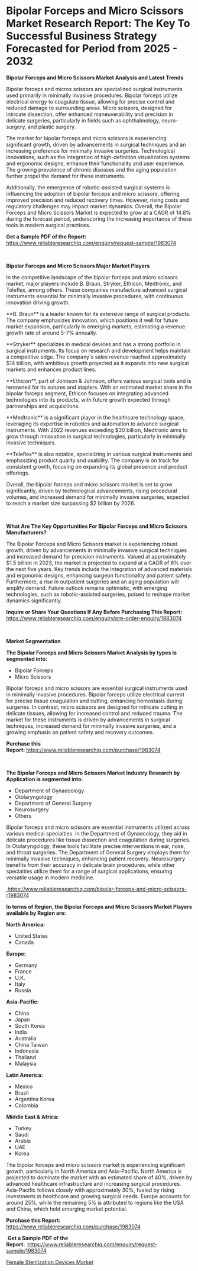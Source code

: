 <p><h1>Bipolar Forceps and Micro Scissors Market Research Report: The Key To Successful Business Strategy Forecasted for Period from 2025 - 2032</h1></p><p><strong>Bipolar Forceps and Micro Scissors Market Analysis and Latest Trends</strong></p>
<p><p>Bipolar forceps and micros scissors are specialized surgical instruments used primarily in minimally invasive procedures. Bipolar forceps utilize electrical energy to coagulate tissue, allowing for precise control and reduced damage to surrounding areas. Micro scissors, designed for intricate dissection, offer enhanced maneuverability and precision in delicate surgeries, particularly in fields such as ophthalmology, neuro-surgery, and plastic surgery.</p><p>The market for bipolar forceps and micro scissors is experiencing significant growth, driven by advancements in surgical techniques and an increasing preference for minimally invasive surgeries. Technological innovations, such as the integration of high-definition visualization systems and ergonomic designs, enhance their functionality and user experience. The growing prevalence of chronic diseases and the aging population further propel the demand for these instruments. </p><p>Additionally, the emergence of robotic-assisted surgical systems is influencing the adoption of bipolar forceps and micro scissors, offering improved precision and reduced recovery times. However, rising costs and regulatory challenges may impact market dynamics. Overall, the Bipolar Forceps and Micro Scissors Market is expected to grow at a CAGR of 14.8% during the forecast period, underscoring the increasing importance of these tools in modern surgical practices.</p></p>
<p><strong>Get a Sample PDF of the Report:&nbsp;</strong> <a href="https://www.reliableresearchiq.com/enquiry/request-sample/1983074?utm_campaign=2335&utm_medium=2&utm_source=Github&utm_content=ia&utm_term=05032025&utm_id=bipolar-forceps-and-micro-scissors">https://www.reliableresearchiq.com/enquiry/request-sample/1983074</a></p>
<p>&nbsp;</p>
<p><strong>Bipolar Forceps and Micro Scissors Major Market Players</strong></p>
<p><p>In the competitive landscape of the bipolar forceps and micro scissors market, major players include B. Braun, Stryker, Ethicon, Medtronic, and Teleflex, among others. These companies manufacture advanced surgical instruments essential for minimally invasive procedures, with continuous innovation driving growth.</p><p>**B. Braun** is a leader known for its extensive range of surgical products. The company emphasizes innovation, which positions it well for future market expansion, particularly in emerging markets, estimating a revenue growth rate of around 5-7% annually.</p><p>**Stryker** specializes in medical devices and has a strong portfolio in surgical instruments. Its focus on research and development helps maintain a competitive edge. The company's sales revenue reached approximately $14 billion, with ambitious growth projected as it expands into new surgical markets and enhances product lines.</p><p>**Ethicon**, part of Johnson & Johnson, offers various surgical tools and is renowned for its sutures and staplers. With an estimated market share in the bipolar forceps segment, Ethicon focuses on integrating advanced technologies into its products, with future growth expected through partnerships and acquisitions.</p><p>**Medtronic** is a significant player in the healthcare technology space, leveraging its expertise in robotics and automation to advance surgical instruments. With 2022 revenues exceeding $30 billion, Medtronic aims to grow through innovation in surgical technologies, particularly in minimally invasive techniques.</p><p>**Teleflex** is also notable, specializing in various surgical instruments and emphasizing product quality and usability. The company is on track for consistent growth, focusing on expanding its global presence and product offerings.</p><p>Overall, the bipolar forceps and micro scissors market is set to grow significantly, driven by technological advancements, rising procedural volumes, and increased demand for minimally invasive surgeries, expected to reach a market size surpassing $2 billion by 2026.</p></p>
<p>&nbsp;</p>
<p><strong>What Are The Key Opportunities For Bipolar Forceps and Micro Scissors Manufacturers?</strong></p>
<p><p>The Bipolar Forceps and Micro Scissors market is experiencing robust growth, driven by advancements in minimally invasive surgical techniques and increased demand for precision instruments. Valued at approximately $1.5 billion in 2023, the market is projected to expand at a CAGR of 6% over the next five years. Key trends include the integration of advanced materials and ergonomic designs, enhancing surgeon functionality and patient safety. Furthermore, a rise in outpatient surgeries and an aging population will amplify demand. Future outlook remains optimistic, with emerging technologies, such as robotic-assisted surgeries, poised to reshape market dynamics significantly.</p></p>
<p><strong>Inquire or Share Your Questions If Any Before Purchasing This Report:</strong> <a href="https://www.reliableresearchiq.com/enquiry/pre-order-enquiry/1983074?utm_campaign=2335&utm_medium=2&utm_source=Github&utm_content=ia&utm_term=05032025&utm_id=bipolar-forceps-and-micro-scissors">https://www.reliableresearchiq.com/enquiry/pre-order-enquiry/1983074</a></p>
<p>&nbsp;</p>
<p><strong>Market Segmentation</strong></p>
<p><strong>The Bipolar Forceps and Micro Scissors Market Analysis by types is segmented into:</strong></p>
<p><ul><li>Bipolar Forceps</li><li>Micro Scissors</li></ul></p>
<p><p>Bipolar forceps and micro scissors are essential surgical instruments used in minimally invasive procedures. Bipolar forceps utilize electrical current for precise tissue coagulation and cutting, enhancing hemostasis during surgeries. In contrast, micro scissors are designed for intricate cutting in delicate tissues, allowing for increased control and reduced trauma. The market for these instruments is driven by advancements in surgical techniques, increased demand for minimally invasive surgeries, and a growing emphasis on patient safety and recovery outcomes.</p></p>
<p><strong>Purchase this Report:&nbsp;</strong><a href="https://www.reliableresearchiq.com/purchase/1983074?utm_campaign=2335&utm_medium=2&utm_source=Github&utm_content=ia&utm_term=05032025&utm_id=bipolar-forceps-and-micro-scissors">https://www.reliableresearchiq.com/purchase/1983074</a></p>
<p>&nbsp;</p>
<p><strong>The Bipolar Forceps and Micro Scissors Market Industry Research by Application is segmented into:</strong></p>
<p><ul><li>Department of Gynaecology</li><li>Otolaryngology</li><li>Department of General Surgery</li><li>Neurosurgery</li><li>Others</li></ul></p>
<p><p>Bipolar forceps and micro scissors are essential instruments utilized across various medical specialties. In the Department of Gynaecology, they aid in delicate procedures like tissue dissection and coagulation during surgeries. In Otolaryngology, these tools facilitate precise interventions in ear, nose, and throat surgeries. The Department of General Surgery employs them for minimally invasive techniques, enhancing patient recovery. Neurosurgery benefits from their accuracy in delicate brain procedures, while other specialties utilize them for a range of surgical applications, ensuring versatile usage in modern medicine.</p></p>
<p><a href="https://www.reliableresearchiq.com/bipolar-forceps-and-micro-scissors-r1983074?utm_campaign=2335&utm_medium=2&utm_source=Github&utm_content=ia&utm_term=05032025&utm_id=bipolar-forceps-and-micro-scissors">&nbsp;https://www.reliableresearchiq.com/bipolar-forceps-and-micro-scissors-r1983074</a></p>
<p><strong>In terms of Region, the Bipolar Forceps and Micro Scissors Market Players available by Region are:</strong></p>
<p>
    <p> <strong> North America: </strong>
        <ul>
            <li>United States</li>
            <li>Canada</li>
        </ul>
        </p> 
    <p> <strong> Europe: </strong>
        <ul>
            <li>Germany</li>
            <li>France</li>
            <li>U.K.</li>
            <li>Italy</li>
            <li>Russia</li>
        </ul>
        </p> 
    <p> <strong> Asia-Pacific: </strong>
        <ul>
            <li>China</li>
            <li>Japan</li>
            <li>South Korea</li>
            <li>India</li>
            <li>Australia</li>
            <li>China Taiwan</li>
            <li>Indonesia</li>
            <li>Thailand</li>
            <li>Malaysia</li>
        </ul>
        </p> 
    <p> <strong> Latin America: </strong>
        <ul>
            <li>Mexico</li>
            <li>Brazil</li>
            <li>Argentina Korea</li>
            <li>Colombia</li>
        </ul>
        </p> 
    <p> <strong> Middle East & Africa: </strong>
        <ul>
            <li>Turkey</li>
            <li>Saudi</li>
            <li>Arabia</li>
            <li>UAE</li>
            <li>Korea</li>
        </ul>
    </p>
    </p>
<p><p>The bipolar forceps and micro scissors market is experiencing significant growth, particularly in North America and Asia-Pacific. North America is projected to dominate the market with an estimated share of 40%, driven by advanced healthcare infrastructure and increasing surgical procedures. Asia-Pacific follows closely with approximately 30%, fueled by rising investments in healthcare and growing surgical needs. Europe accounts for around 25%, while the remaining 5% is attributed to regions like the USA and China, which hold emerging market potential.</p></p>
<p><strong>Purchase this Report: </strong><a href="https://www.reliableresearchiq.com/purchase/1983074?utm_campaign=2335&utm_medium=2&utm_source=Github&utm_content=ia&utm_term=05032025&utm_id=bipolar-forceps-and-micro-scissors">https://www.reliableresearchiq.com/purchase/1983074</a></p>
<p>&nbsp;<strong>Get a Sample PDF of the Report:&nbsp;&nbsp;</strong><a href="https://www.reliableresearchiq.com/enquiry/request-sample/1983074?utm_campaign=2335&utm_medium=2&utm_source=Github&utm_content=ia&utm_term=05032025&utm_id=bipolar-forceps-and-micro-scissors">https://www.reliableresearchiq.com/enquiry/request-sample/1983074</a></p>
<p><strong></strong></p>
<p><p><a href="https://github.com/norbeludie83/Market-Research-Report-List-1/blob/main/female-sterilization-devices-market.md?utm_campaign=2335&utm_medium=2&utm_source=Github&utm_content=ia&utm_term=05032025&utm_id=bipolar-forceps-and-micro-scissors">Female Sterilization Devices Market</a></p></p>